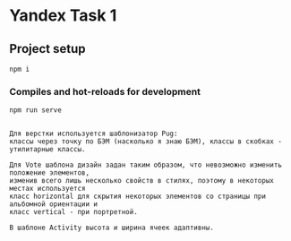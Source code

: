 # Yandex Task 1

## Project setup
```
npm i
```

### Compiles and hot-reloads for development
```
npm run serve


Для верстки используется шаблонизатор Pug:
классы через точку по БЭМ (насколько я знаю БЭМ), классы в скобках - утилитарные классы.

Для Vote шаблона дизайн задан таким образом, что невозможно изменить положение элементов,
изменив всего лишь несколько свойств в стилях, поэтому в некоторых местах используется
класс horizontal для скрытия некоторых элементов со страницы при альбомной ориентации и
класс vertical - при портретной.

В шаблоне Activity высота и ширина ячеек адаптивны.
